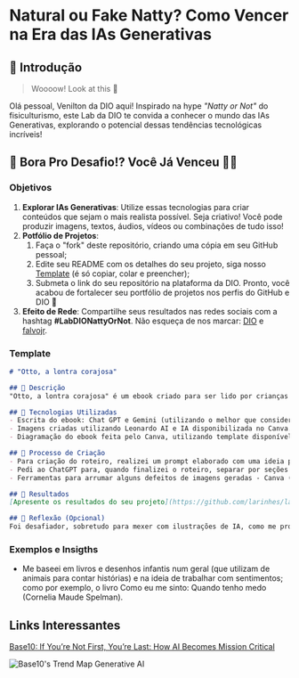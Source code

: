 # Natural ou Fake Natty? Como Vencer na Era das IAs Generativas

## 🚀 Introdução

> Woooow! Look at this 👀

Olá pessoal, Venilton da DIO aqui! Inspirado na hype _"Natty or Not"_ do fisiculturismo, este Lab da DIO te convida a conhecer o mundo das IAs Generativas, explorando o potencial dessas tendências tecnológicas incríveis!

## 🎯 Bora Pro Desafio!? Você Já Venceu 💪🤓

### Objetivos

1. **Explorar IAs Generativas**: Utilize essas tecnologias para criar conteúdos que sejam o mais realista possível. Seja criativo! Você pode produzir imagens, textos, áudios, vídeos ou combinações de tudo isso!
1. **Potfólio de Projetos**:
    1. Faça o "fork" deste repositório, criando uma cópia em seu GitHub pessoal;
    2. Edite seu README com os detalhes do seu projeto, siga nosso [Template](#template) (é só copiar, colar e preencher);
    3. Submeta o link do seu repositório na plataforma da DIO. Pronto, você acabou de fortalecer seu portfólio de projetos nos perfis do GitHub e DIO 🚀
1. **Efeito de Rede**: Compartilhe seus resultados nas redes sociais com a hashtag **#LabDIONattyOrNot**. Não esqueça de nos marcar: [DIO](https://www.linkedin.com/school/dio-makethechange) e [falvojr](https://www.linkedin.com/in/falvojr).

### Template

```markdown
# "Otto, a lontra corajosa"

## 📒 Descrição
"Otto, a lontra corajosa" é um ebook criado para ser lido por crianças de 5 à 10 anos com o intuito de que elas reflitam sobre suas próprias inseguranças e encontrem acolhimento para que possam lidar com isso. Na história, a lontra Otto se sente inseguro ao se comparar a outras lontras, pois ele tem uma cauda menor do que lontras comuns e, assim, constantemente se sente desajeitado em brincadeiras aquáticas, a ponto de se comparar aos outros e se entristecer. Na jornada de Otto, nos deparamos com a coragem de agir apesar das inseguranças e, sobretudo, contar com amigos para alcançar um final feliz. 

## 🤖 Tecnologias Utilizadas
- Escrita do ebook: Chat GPT e Gemini (utilizando o melhor que considerei de cada um e passando a história constantemente de uma IA à outra).
- Imagens criadas utilizando Leonardo AI e IA disponibilizada no Canva.
- Diagramação do ebook feita pelo Canva, utilizando template disponível de ebook.

## 🧐 Processo de Criação
- Para criação do roteiro, realizei um prompt elaborado com uma ideia prévia que criei de como eu gostaria que fosse minha história (faixa étaria que a história se destina, ambientação - defini que toda história se passaria em ambiente marinho, característica dos personagens - todos seriam animais marinhos, nome de personagem principal (Otto), definição de que ele teria insegurança com alguma característica própria e que a história envolveria uma aventura que o faria acreditar em si mesmo, assim como perceber a importância de contar com amigos; além de definir que o personagem iria refletir sobre lidar com sua insegurança, mas que ainda poderia se sentir inseguro outras vezes, como qualquer pessoa (lontra). O prompt, então, foi utilizando tanto no Chat GPT quanto no Gemini. 
- Pedi ao ChatGPT para, quando finalizei o roteiro, separar por seções ---. 
- Ferramentas para arrumar alguns defeitos de imagens geradas - Canva (utilizando de borracha mágica + ferramenta de aumentar imagem).

## 🚀 Resultados
[Apresente os resultados do seu projeto](https://github.com/larinhes/lab-natty-or-not/blob/main/otto%20a%20lontra%20corajosa.pdf)

## 💭 Reflexão (Opcional)
Foi desafiador, sobretudo para mexer com ilustrações de IA, como me propus; tive que alterar minha ideia de história inicial porque a IA ainda não conseguia fazer algo tão exato quanto o que eu gostaria (mudei o personagem de um Polvo com poucos tentáculos para uma Lontra). Além disso, precisei me atentar a muitos detalhes, mesmo na escrita, para que o roteiro não ficasse puramente genérico. Por exemplo, utilizei do meu conhecimento enquanto psicóloga infantojuvenil para garantir que a história não seria sobre "nunca mais sentir insegurança", mas ambas IAS inicialmente me levaram até isso. Percebi que trabalhando juntos, fazendo ajustes, podemos criar trabalhos bastante legais. Com essa atividade, pude desenvolver ainda mais minha critividade e ter novas ideias para livros e temas que quero trabalhar enquanto escritora - percebendo que a IA pode me ajudar também nisso. Me propus a, dessa vez, criar um ebook de formas que eu interifesse menos, apesar de ainda interferir bastante, para cumprir o projeto como algo mais desenvolvido pelas IA que trabalhei mas, nessa construção de ir interferindo retirando e colocando ideias, ajustando prompts, a IA foi mais uma ferramenta para deixar algo mais parecido com algo que eu já faço, mas de maneira mais rápida. Pretendo aprender muito mais daqui pra frente. 
```

### Exemplos e Insigths

- Me baseei em livros e desenhos infantis num geral (que utilizam de animais para contar histórias) e na ideia de trabalhar com sentimentos; como por exemplo, o livro Como eu me sinto: Quando tenho medo (Cornelia Maude Spelman).

## Links Interessantes

[Base10: If You’re Not First, You’re Last: How AI Becomes Mission Critical](https://base10.vc/post/generative-ai-mission-critical/)

![Base10's Trend Map Generative AI](https://github.com/digitalinnovationone/lab-natty-or-not/assets/730492/f4df26e8-f8f7-4419-8252-c69d73ea930c)
